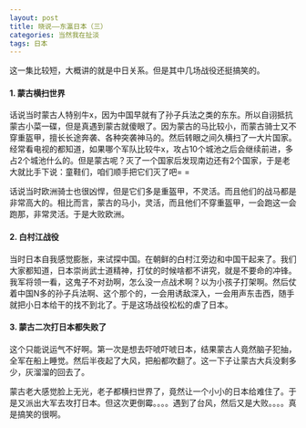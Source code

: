 ```yaml
---
layout: post
title: 晓说——东瀛日本（三）
categories: 当然我在扯淡
tags: 日本
---
```


这一集比较短，大概讲的就是中日关系。但是其中几场战役还挺搞笑的。

#### 1. 蒙古横扫世界

话说当时蒙古人特别牛x，因为中国早就有了孙子兵法之类的东东。所以自诩抵抗蒙古小菜一碟，但是真遇到蒙古就傻眼了。因为蒙古的马比较小，而蒙古骑士又不穿重盔甲，擅长长途奔袭、各种突袭神马的。然后转眼之间久横扫了一大片国家。经常看电视的都知道，如果哪个军队比较牛x，攻占10个城池之后会继续前进，多占2个城池什么的。但是蒙古呢？灭了一个国家后发现南边还有2个国家，于是老大就比手下说：童鞋们，咱们顺手把它们灭了吧= =

话说当时欧洲骑士也很凶悍，但是它们多是重盔甲，不灵活。而且他们的战马都是非常高大的。相比而言，蒙古的马小，灵活，而且他们不穿重盔甲，一会跑这一会跑那，非常灵活。于是大败欧洲。

#### 2. 白村江战役

当时日本自我感觉膨胀，来试探中国。在朝鲜的白村江旁边和中国干起来了。我们大家都知道，日本崇尚武士道精神，打仗的时候啥都不讲究，就是不要命的冲锋。我军将领一看，这鬼子不对劲啊，怎么没一点战术啊？以为小孩子打架啊。然后仗着中国N多的孙子兵法啊、这个那个的，一会用诱敌深入，一会用声东击西，随手就把小日本给干的找不到北了。于是这场战役松松的虐了日本。

#### 3. 蒙古二次打日本都失败了

这个只能说运气不好啊。第一次是想去吓唬吓唬日本，结果蒙古人竟然脑子犯抽，全军在船上睡觉。然后半夜起了大风，把船都吹翻了。这一下子让蒙古大兵没剩多少，灰溜溜的回去了。

蒙古老大感觉脸上无光，老子都横扫世界了，竟然让一个小小的日本给难住了。于是又派出大军去攻打日本。但这次更倒霉。。。。遇到了台风，然后又是大败。。。。真是搞笑的很啊。